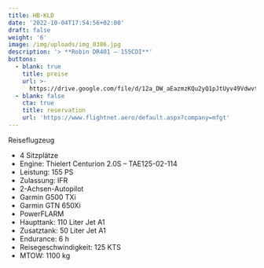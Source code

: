 ```yaml
---
title: HB-KLD
date: '2022-10-04T17:54:56+02:00'
draft: false
weight: '6'
image: /img/uploads/img_0386.jpg
description: '> **Robin DR401 – 155CDI**'
buttons:
  - blank: true
    title: preise
    url: >-
      https://drive.google.com/file/d/12a_DW_aEazmzKQu2yQ1pJtUyv49Vdwvt/view?usp=share_link
  - blank: false
    cta: true
    title: reservation
    url: 'https://www.flightnet.aero/default.aspx?company=mfgt'
---
```

Reiseflugzeug

* 4 Sitzplätze
* Engine: Thielert Centurion 2.0S – TAE125-02-114
* Leistung: 155 PS
* Zulassung: IFR
* 2-Achsen-Autopilot
* Garmin G500 TXi
* Garmin GTN 650Xi
* PowerFLARM
* Haupttank: 110 Liter Jet A1
* Zusatztank: 50 Liter Jet A1
* Endurance: 6 h
* Reisegeschwindigkeit: 125 KTS
* MTOW: 1100 kg
